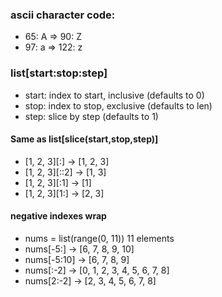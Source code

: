 ### ascii character code:
- 65: A => 90: Z
- 97: a => 122: z 




### list[start:stop:step]
* start: index to start, inclusive (defaults to 0)
* stop:  index to stop,  exclusive (defaults to len)
* step:  slice by step             (defaults to 1)

#### Same as list[slice(start,stop,step)]

- [1, 2, 3][:]    → [1, 2, 3]
- [1, 2, 3][::2]  → [1, 3]
- [1, 2, 3][:1]   → [1]
- [1, 2, 3][1:]   → [2, 3]

#### negative indexes wrap

- nums = list(range(0, 11))   11 elements
- nums[-5:]     → [6, 7, 8, 9, 10]
- nums[-5:10]   → [6, 7, 8, 9]
- nums[:-2]     → [0, 1, 2, 3, 4, 5, 6, 7, 8]
- nums[2:-2]    → [2, 3, 4, 5, 6, 7, 8]
